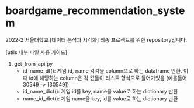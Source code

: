 # boardgame_recommendation_system
2022-2 서울대학교 [데이터 분석과 시각화] 최종 프로젝트를 위한 repository입니다.


[utils 내부 파일 사용 가이드]
  
1. get_from_api.py  
    - id_name_df(): 게임 id, name 각각을 column으로 하는 dataframe 반환. 이 때 id에 해당하는 column은 각 값들이 리스트 형식으로 들어가있음 (예를들어 30549 -> [30549])
    - id_name_dict(): 게임 id를 key, name을 value로 하는 dictionary 반환
    - name_id_dict(): 게임 name을 key, id를 value로 하는 dictionary 반환